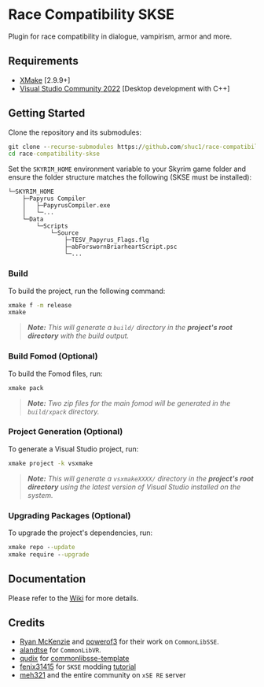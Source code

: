 # Race Compatibility SKSE

Plugin for race compatibility in dialogue, vampirism, armor and more.

## Requirements
* [XMake](https://xmake.io) [2.9.9+]
* [Visual Studio Community 2022](https://visualstudio.microsoft.com/) [Desktop development with C++]

## Getting Started
Clone the repository and its submodules:
```bat
git clone --recurse-submodules https://github.com/shuc1/race-compatibility-skse.git
cd race-compatibility-skse
```

Set the `SKYRIM_HOME` environment variable to your Skyrim game folder and ensure the folder structure matches the following (SKSE must be installed):
```
└─SKYRIM_HOME
    ├─Papyrus Compiler
    │   ├─PapyrusCompiler.exe
    │   └─...
    └─Data
        └─Scripts
            └─Source
                ├─TESV_Papyrus_Flags.flg
                ├─abForswornBriarheartScript.psc
                └─...
```

### Build
To build the project, run the following command:
```bat
xmake f -m release
xmake
```

> ***Note:*** *This will generate a `build/` directory in the **project's root directory** with the build output.*
### Build Fomod (Optional)
To build the Fomod files, run:
```bat
xmake pack
```

> ***Note:*** *Two zip files for the main fomod will be generated in the `build/xpack` directory.*
### Project Generation (Optional)
To generate a Visual Studio project, run:
```bat
xmake project -k vsxmake
```

> ***Note:*** *This will generate a `vsxmakeXXXX/` directory in the **project's root directory** using the latest version of Visual Studio installed on the system.*
### Upgrading Packages (Optional)
To upgrade the project's dependencies, run:
```bat
xmake repo --update
xmake require --upgrade
```

## Documentation
Please refer to the [Wiki](../../wiki/Home) for more details.

## Credits
- [Ryan McKenzie](https://github.com/Ryan-rsm-McKenzie) and [powerof3](https://github.com/powerof3) for their work on `CommonLibSSE`.
- [alandtse](https://github.com/alandtse) for `CommonLibVR`.
- [qudix](https://github.com/qudix) for [commonlibsse-template](https://github.com/qudix/commonlibsse-template)
- [fenix31415](https://github.com/fenix31415) for `SKSE` modding [tutorial](https://www.youtube.com/watch?v=PunbccQr9xk)
- [meh321](https://github.com/meh321) and the entire community on `xSE RE` server
